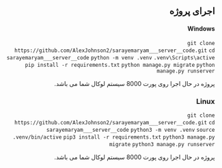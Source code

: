 <div dir="rtl" style="text-align: right">
  
  
 ## اجرای پروژه
 
 #### Windows
 
 `git clone https://github.com/AlexJohnson2/sarayemaryam___server__code.git`
 `cd sarayemaryam___server__code`
 `python -m venv .venv`
 `.venv\Scripts\active`
 `pip install -r requirements.txt`
 `python manage.py migrate`
 `python manage.py runserver`
 
 پروژه در حال اجرا روی پورت 8000 سیستم لوکال شما می باشد.
 
 ### Linux
  
 `git clone https://github.com/AlexJohnson2/sarayemaryam___server__code.git`
 `cd sarayemaryam___server__code`
 `python3 -m venv .venv`
 `source .venv/bin/active`
 `pip3 install -r requirements.txt`
 `python3 manage.py migrate`
 `python3 manage.py runserver`
 
 پروژه در حال اجرا روی پورت 8000 سیستم لوکال شما می باشد.
    
 </div>

